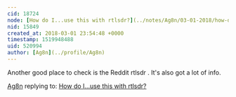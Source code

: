 ```yaml
---
cid: 18724
node: [How do I...use this with rtlsdr?](../notes/Ag8n/03-01-2018/how-do-i-use-this-with-rtlsdr)
nid: 15849
created_at: 2018-03-01 23:54:48 +0000
timestamp: 1519948488
uid: 520994
author: [Ag8n](../profile/Ag8n)
---
```


Another good place to check is the Reddit rtlsdr .  It's also got a lot of info.

[Ag8n](../profile/Ag8n) replying to: [How do I...use this with rtlsdr?](../notes/Ag8n/03-01-2018/how-do-i-use-this-with-rtlsdr)

